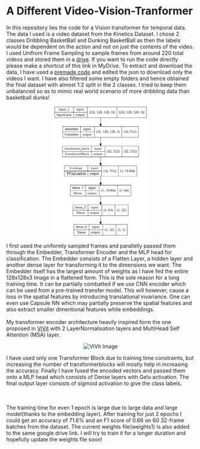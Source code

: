 # A Different Video-Vision-Tranformer
In this repository lies the code for a Vision transformer for temporal data. The data I used is a video dataset from the Kinetics Dataset. I chose 2 classes Dribbling BasketBall and Dunking BasketBall as then the labels would be dependent on the action and not on just the contents of the video. I used Unifrom Frame Sampling to sample frames from around 220 total videos and stored them in a [drive](https://drive.google.com/drive/u/0/folders/1-1BGLNghpKtHQ0AdfsNyWThzy2HnEpBq). If you want to run the code directly please make a shortcut of this link in MyDrive. To extract and download the data, I have used a [premade code](https://github.com/Showmax/kinetics-downloader) and edited the json to download only the videos I want. I have also filtered some empty folders and hence obtained the final dataset with almost 1:2 split in the 2 classes. I tried to keep them unbalanced so as to mimic real world scenario of more dribbling data than basketball dunks!
<br>
<p align="center">
<img src='./model_plot.png' alt="model architecture" width='250'>
</p>

I first used the uniformly sampled frames and parallelly passed them through the Embedder, Transformer Encoder and the MLP head for classification. The Embedder consists of a Flatten Layer, a hidden layer and another dense layer for transforming it to the dimensions we want. The Embedder itself has the largest amount of weights as I have fed the entire 128x128x3 Image in a flattened form. This is the sole reason for a long training time. It can be partially combatted if we use CNN encoder which can be used from a pre-trained transfer model. This will however, cause a loss in the spatial features by introducing translational invariance. One can even use Capsule NN which may partially preserve the spatial features and also extract smaller dimentional features while embeddings.
<br>
<br>
My transformer encoder architecture heavily inspired form the one proposed in [ViVit](https://arxiv.org/pdf/2103.15691.pdf) with 2 LayerNormalisation layers and MultiHead Self Attention (MSA) layer.
<p align = 'center'><img src = "https://user-images.githubusercontent.com/77532564/156768913-af173616-ef57-4a3f-b51d-bd6bb8aaef84.png" alt = 'ViVit Image' width = '550'></p>
I have used only one Transformer Block due to training time constraints, but increasing the number of transformerblocks will mostly help in increasing the accuracy. Finally I have fused the encoded vectors and passed them onto a MLP head which consists of Dense layers with Gelu activation. The final output layer consists of sigmoid activation to give the class labels. 

<br><br>
The training time for even 1 epoch is large due to large data and large model(thanks to the embedding layer). After training for just 2 epochs I could get an accuracy of 71.6% and an F1 score of 0.66 on 60 32-frame batches from the dataset. The current weights file(weights1) is also added to the same google drive link. I will try to train it for a longer duration and hopefully update the weights file soon! 
